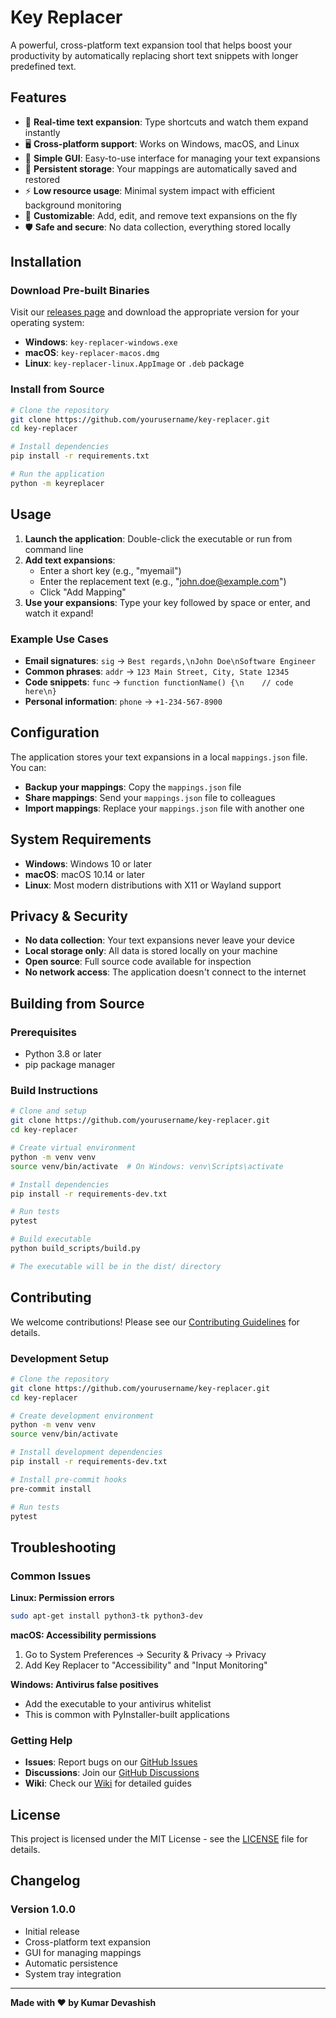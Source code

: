 # Key Replacer

A powerful, cross-platform text expansion tool that helps boost your productivity by automatically replacing short text snippets with longer predefined text.

## Features

- 🚀 **Real-time text expansion**: Type shortcuts and watch them expand instantly
- 🖥️ **Cross-platform support**: Works on Windows, macOS, and Linux
- 🎯 **Simple GUI**: Easy-to-use interface for managing your text expansions
- 💾 **Persistent storage**: Your mappings are automatically saved and restored
- ⚡ **Low resource usage**: Minimal system impact with efficient background monitoring
- 🔧 **Customizable**: Add, edit, and remove text expansions on the fly
- 🛡️ **Safe and secure**: No data collection, everything stored locally

## Installation

### Download Pre-built Binaries

Visit our [releases page](https://github.com/yourusername/key-replacer/releases) and download the appropriate version for your operating system:

- **Windows**: `key-replacer-windows.exe`
- **macOS**: `key-replacer-macos.dmg`
- **Linux**: `key-replacer-linux.AppImage` or `.deb` package

### Install from Source

```bash
# Clone the repository
git clone https://github.com/yourusername/key-replacer.git
cd key-replacer

# Install dependencies
pip install -r requirements.txt

# Run the application
python -m keyreplacer
```

## Usage

1. **Launch the application**: Double-click the executable or run from command line
2. **Add text expansions**: 
   - Enter a short key (e.g., "myemail")
   - Enter the replacement text (e.g., "john.doe@example.com")
   - Click "Add Mapping"
3. **Use your expansions**: Type your key followed by space or enter, and watch it expand!

### Example Use Cases

- **Email signatures**: `sig` → `Best regards,\nJohn Doe\nSoftware Engineer`
- **Common phrases**: `addr` → `123 Main Street, City, State 12345`
- **Code snippets**: `func` → `function functionName() {\n    // code here\n}`
- **Personal information**: `phone` → `+1-234-567-8900`

## Configuration

The application stores your text expansions in a local `mappings.json` file. You can:

- **Backup your mappings**: Copy the `mappings.json` file
- **Share mappings**: Send your `mappings.json` file to colleagues
- **Import mappings**: Replace your `mappings.json` file with another one

## System Requirements

- **Windows**: Windows 10 or later
- **macOS**: macOS 10.14 or later
- **Linux**: Most modern distributions with X11 or Wayland support

## Privacy & Security

- **No data collection**: Your text expansions never leave your device
- **Local storage only**: All data is stored locally on your machine
- **Open source**: Full source code available for inspection
- **No network access**: The application doesn't connect to the internet

## Building from Source

### Prerequisites

- Python 3.8 or later
- pip package manager

### Build Instructions

```bash
# Clone and setup
git clone https://github.com/yourusername/key-replacer.git
cd key-replacer

# Create virtual environment
python -m venv venv
source venv/bin/activate  # On Windows: venv\Scripts\activate

# Install dependencies
pip install -r requirements-dev.txt

# Run tests
pytest

# Build executable
python build_scripts/build.py

# The executable will be in the dist/ directory
```

## Contributing

We welcome contributions! Please see our [Contributing Guidelines](CONTRIBUTING.md) for details.

### Development Setup

```bash
# Clone the repository
git clone https://github.com/yourusername/key-replacer.git
cd key-replacer

# Create development environment
python -m venv venv
source venv/bin/activate

# Install development dependencies
pip install -r requirements-dev.txt

# Install pre-commit hooks
pre-commit install

# Run tests
pytest
```

## Troubleshooting

### Common Issues

**Linux: Permission errors**
```bash
sudo apt-get install python3-tk python3-dev
```

**macOS: Accessibility permissions**
1. Go to System Preferences → Security & Privacy → Privacy
2. Add Key Replacer to "Accessibility" and "Input Monitoring"

**Windows: Antivirus false positives**
- Add the executable to your antivirus whitelist
- This is common with PyInstaller-built applications

### Getting Help

- **Issues**: Report bugs on our [GitHub Issues](https://github.com/yourusername/key-replacer/issues)
- **Discussions**: Join our [GitHub Discussions](https://github.com/yourusername/key-replacer/discussions)
- **Wiki**: Check our [Wiki](https://github.com/yourusername/key-replacer/wiki) for detailed guides

## License

This project is licensed under the MIT License - see the [LICENSE](LICENSE) file for details.

## Changelog

### Version 1.0.0
- Initial release
- Cross-platform text expansion
- GUI for managing mappings
- Automatic persistence
- System tray integration

---

**Made with ❤️ by Kumar Devashish**
